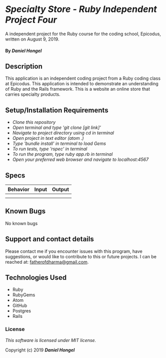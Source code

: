 # _Specialty Store - Ruby Independent Project Four_

 A independent project for the Ruby course for the coding school, Epicodus, written on August 9, 2019.

#### By _**Daniel Hongel**_

## Description

This application is an independent coding project from a Ruby coding class at Epicodus. This application is intended to demonstrate an understanding of Ruby and the Rails framework. This is a website an online store that carries specialty products.

## Setup/Installation Requirements

* _Clone this repository_
* _Open terminal and type 'git clone [git link]'_
* _Navigate to project directory using cd in terminal_
* _Open project in text editor (atom .)_
* _Type 'bundle install' in terminal to load Gems_
* _To run tests, type 'rspec' in terminal_
* _To run the program, type ruby app.rb in terminal_
* _Open your preferred web browser and navigate to localhost:4567_

## Specs

| Behavior | Input | Output |
| ------------- |:-------------:| -----:|
||||
||||


## Known Bugs

No known bugs

## Support and contact details

Please contact me if you encounter issues with this program, have suggestions, or would like to contribute to this or future projects. I can be reached at:  fatherofdharma@gmail.com.

## Technologies Used

* Ruby
* RubyGems
* Atom
* GitHub
* Postgres
* Rails

### License
_This software is licensed under MIT license._

Copyright (c) 2019 **_Daniel Hongel_**
